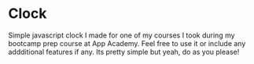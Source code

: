 # Clock
Simple javascript clock I made for one of my courses I took during my bootcamp prep course at App Academy.
Feel free to use it or include any addditional features if any.
Its pretty simple but yeah, do as you please!

